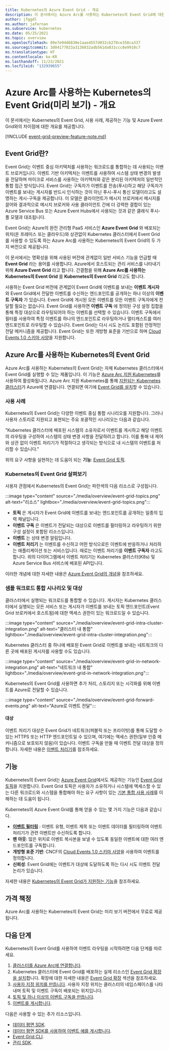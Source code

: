 ```yaml
---
title: Kubernetes의 Azure Event Grid - 개요
description: 이 문서에서는 Azure Arc를 사용하는 Kubernetes의 Event Grid에 대한 개요를 제공합니다.
author: jfggdl
ms.author: jafernan
ms.subservice: kubernetes
ms.date: 05/25/2021
ms.topic: overview
ms.openlocfilehash: 89e7e94d6830e1aae4557d032cb278ce358ca337
ms.sourcegitcommit: 3d04177023a3136832adb561da831ccc8e9910c7
ms.translationtype: HT
ms.contentlocale: ko-KR
ms.lasthandoff: 11/23/2021
ms.locfileid: "132939655"
---
```

# <a name="event-grid-on-kubernetes-with-azure-arc-preview---overview"></a>Azure Arc를 사용하는 Kubernetes의 Event Grid(미리 보기) - 개요
이 문서에서는 Kubernetes의 Event Grid, 사용 사례, 제공하는 기능 및 Azure Event Grid와의 차이점에 대한 개요를 제공합니다.

[!INCLUDE [event-grid-preview-feature-note.md](../includes/event-grid-preview-feature-note.md)]

## <a name="what-is-event-grid"></a>Event Grid란?
Event Grid는 이벤트 중심 아키텍처를 사용하는 워크로드를 통합하는 데 사용되는 이벤트 브로커입니다. 이벤트 기반 아키텍처는 이벤트를 사용하여 시스템 상태 변경의 발생을 전달하며 마이크로 서비스를 사용하는 아키텍처와 같은 분리된 아키텍처의 일반적인 통합 접근 방식입니다. Event Grid는 구독자가 이벤트를 전송(푸시)하고 해당 구독자가 이벤트를 보내는 게시자를 반드시 인식하는 것이 아닌 푸시-푸시 통신 모델이라고도 설명하는 게시-구독을 제공합니다. 이 모델은 클라이언트가 메시지 브로커에서 메시지를 끌어와 결과적으로 메시지 브로커와 사용 클라이언트 간에 더 강력한 결합이 있는 Azure Service Bus 또는 Azure Event Hubs에서 사용되는 것과 같은 클래식 푸시-풀 모델과 대조됩니다.

Event Grid는 Azure의 완전 관리형 PaaS 서비스인 **Azure Event Grid** 와 배포되는 위치(온 프레미스 또는 클라우드)와 상관없이 Kubernetes 클러스터에서 Event Grid를 사용할 수 있도록 하는 Azure Arc를 사용하는 Kubernetes의 Event Grid의 두 가지 버전으로 제공됩니다. 

이 문서에서는 명확성을 위해 사용된 버전에 관계없이 일반 서비스 기능을 언급할 때 **Event Grid** 라는 용어를 사용합니다. Azure에서 호스트되는 관리 서비스를 나타내기 위해 **Azure Event Grid** 라고 합니다. 간결함을 위해 **Azure Arc를 사용하는 Kubernetes의 Event Grid** 를 **Kubernetes의 Event Grid** 라고도 합니다.

사용하는 Event Grid 버전에 관계없이 Event Grid에 이벤트를 보내는 **이벤트 게시자** 와 Event Grid에서 전달한 이벤트를 수신하는 엔드포인트를 공개하는 하나 이상의 **이벤트 구독자** 가 있습니다. Event Grid에 게시된 모든 이벤트를 모든 이벤트 구독자에게 전달할 필요는 없습니다. Event Grid를 사용하면 **이벤트 구독** 에 정의된 구성 설정 집합을 통해 특정 대상으로 라우팅되어야 하는 이벤트를 선택할 수 있습니다. 이벤트 구독에서 필터를 사용하여 특정 이벤트를 하나의 엔드포인트로 라우팅하거나 멀티캐스트를 여러 엔드포인트로 라우팅할 수 있습니다. Event Grid는 다시 시도 논리도 포함된 안정적인 전달 메커니즘을 제공합니다. Event Grid는 또한 개방형 표준을 기반으로 하며 [Cloud Events 1.0 스키마 사양](https://github.com/cloudevents/spec/blob/main/cloudevents/spec.md)을 지원합니다.


## <a name="event-grid-on-kubernetes-with-azure-arc"></a>Azure Arc를 사용하는 Kubernetes의 Event Grid
Azure Arc를 사용하는 Kubernetes의 Event Grid는 자체 Kubernetes 클러스터에서 Event Grid를 실행할 수 있는 제품입니다. 이 기능은 [Azure Arc 지원 Kubernetes](../../azure-arc/kubernetes/overview.md)를 사용하여 활성화됩니다. Azure Arc 지원 Kubernetes를 통해 [지원되는 Kubernetes 클러스터](install-k8s-extension.md#supported-kubernetes-distributions)가 Azure에 연결됩니다. 연결되면 여기에 [Event Grid를 설치](install-k8s-extension.md)할 수 있습니다. 

### <a name="use-case"></a>사용 사례
Kubernetes의 Event Grid는 다양한 이벤트 중심 통합 시나리오를 지원합니다. 그러나 사용자 스토리로 지원되고 표현되는 주요 포괄적인 시나리오는 다음과 같습니다.

"Kubernetes 클러스터에 배포된 시스템의 소유자로서 이벤트를 게시하고 해당 이벤트의 라우팅을 구성하여 시스템의 상태 변경 사항을 전달하려고 합니다. 이를 통해 내 제어와 상관 없이 이벤트 처리기가 적절하다고 생각되는 방식으로 내 시스템의 이벤트를 처리할 수 있습니다."

위의 요구 사항을 실현하는 데 도움이 되는 **기능**: [Event Grid 토픽](/rest/api/eventgrid/version2021-06-01-preview/topics).

### <a name="event-grid-on-kubernetes-at-a-glance"></a>Kubernetes의 Event Grid 살펴보기
사용자 관점에서 Kubernetes의 Event Grid는 파란색의 다음 리소스로 구성됩니다.

:::image type="content" source="./media/overview/event-grid-topics.png" alt-text="리소스" lightbox="./media/overview/event-grid-topics.png":::

* **토픽** 은 게시자가 Event Grid에 이벤트를 보내는 엔드포인트를 공개하는 일종의 입력 채널입니다.
* **이벤트 구독** 은 이벤트가 전달되는 대상으로 이벤트를 필터링하고 라우팅하기 위한 구성 설정이 포함된 리소스입니다.
* **이벤트** 는 상태 변경 알림입니다.
* **이벤트 처리기** 는 이벤트를 수신하고 어떤 방식으로든 이벤트에 반응하거나 처리하는 애플리케이션 또는 서비스입니다. 때로는 이벤트 처리기를 **이벤트 구독자** 라고도 합니다. 위의 다이어그램에서 이벤트 처리기는 Kubernetes 클러스터(K8s) 및 Azure Service Bus 서비스에 배포된 API입니다.

이러한 개념에 대한 자세한 내용은 [Azure Event Grid의 개념](concepts.md)을 참조하세요.

### <a name="sample-workload-integration-scenarios-and-destinations"></a>샘플 워크로드 통합 시나리오 및 대상

클러스터에서 실행되는 워크로드를 통합할 수 있습니다. 게시자는 Kubernetes 클러스터에서 실행되는 모든 서비스 또는 게시자가 이벤트를 보내는 토픽 엔드포인트(Event Grid 브로커에서 호스트됨)에 대한 액세스 권한이 있는 워크로드일 수 있습니다.

:::image type="content" source="./media/overview/event-grid-intra-cluster-integration.png" alt-text="클러스터 내 통합" lightbox="./media/overview/event-grid-intra-cluster-integration.png":::


Kubernetes 클러스터 중 하나에 배포된 Event Grid로 이벤트를 보내는 네트워크의 다른 곳에 배포된 게시자를 사용할 수도 있습니다.

:::image type="content" source="./media/overview/event-grid-in-network-integration.png" alt-text="네트워크 내 통합" lightbox="./media/overview/event-grid-in-network-integration.png":::

Kubernetes의 Event Grid를 사용하면 추가 처리, 스토리지 또는 시각화를 위해 이벤트를 Azure로 전달할 수 있습니다.

:::image type="content" source="./media/overview/event-grid-forward-events.png" alt-text="Azure로 이벤트 전달":::

#### <a name="destinations"></a>대상
이벤트 처리기 대상은 Event Grid가 네트워크(퍼블릭 또는 프라이빗)를 통해 도달할 수 있는 HTTPS 또는 HTTP 엔드포인트일 수 있으며, 여기에는 액세스 권한(일부 인증 메커니즘으로 보호되지 않음)이 있습니다. 이벤트 구독을 만들 때 이벤트 전달 대상을 정의합니다. 자세한 내용은 [이벤트 처리기](event-handlers.md)를 참조하세요. 

## <a name="features"></a>기능
Kubernetes의 Event Grid는 [Azure Event Grid](../custom-topics.md)에서도 제공하는 기능인 [Event Grid 토픽](/rest/api/eventgrid/version2021-06-01-preview/topics)을 지원합니다. Event Grid 토픽은 사용자가 소유하거나 시스템에 액세스할 수 있는 다른 워크로드와 시스템을 통합해야 하는 요구 사항이 있는 [기본 통합 사용 사례](#use-case)를 이해하는 데 도움이 됩니다.

Kubernetes의 Azure Event Grid를 통해 얻을 수 있는 몇 가지 기능은 다음과 같습니다.

* **[이벤트 필터링](filter-events.md)** : 이벤트 유형, 이벤트 제목 또는 이벤트 데이터를 필터링하여 이벤트 처리기가 관련 이벤트만 수신하도록 합니다.
* **팬 아웃**: 많은 위치로 이벤트 복사본을 보낼 수 있도록 동일한 이벤트에 대한 여러 엔드포인트를 구독합니다.
* **개방형 표준 기반**: CNCF의 [Cloud Events 1.0 스키마 사양](https://github.com/cloudevents/spec/blob/main/cloudevents/spec.md)을 사용하여 이벤트를 정의합니다.
* **신뢰성**: Event Grid에는 이벤트가 대상에 도달하도록 하는 다시 시도 이벤트 전달 논리가 있습니다.

자세한 내용은 [Kubernetes의 Event Grid가 지원하는 기능](features.md)을 참조하세요.

## <a name="pricing"></a>가격 책정 
Azure Arc를 사용하는 Kubernetes의 Event Grid는 미리 보기 버전에서 무료로 제공됩니다.

## <a name="next-steps"></a>다음 단계
Kubernetes의 Event Grid를 사용하여 이벤트 라우팅을 시작하려면 다음 단계를 따르세요.

1. [클러스터를 Azure Arc에 연결합니다](../../azure-arc/kubernetes/quickstart-connect-cluster.md).
1. Kubernetes 클러스터에 Event Grid를 배포하는 실제 리소스인 [Event Grid 확장을 설치](install-k8s-extension.md)합니다. 확장에 대한 자세한 내용은 [Event Grid 확장](install-k8s-extension.md#event-grid-extension) 섹션을 참조하세요. 
1. [사용자 지정 위치를 만듭니다](../../azure-arc/kubernetes/custom-locations.md). 사용자 지정 위치는 클러스터의 네임스페이스를 나타내며 토픽 및 이벤트 구독이 배포되는 위치입니다.
1. [토픽 및 하나 이상의 이벤트 구독을 만듭니다](create-topic-subscription.md).
1. [이벤트를 게시합니다](create-topic-subscription.md).

다음은 사용할 수 있는 추가 리소스입니다.

* [데이터 평면 SDK](../sdk-overview.md#data-plane-sdks).
* [데이터 평면 SDK를 사용하여 이벤트 예를 게시합니다](https://devblogs.microsoft.com/azure-sdk/event-grid-ga/).
* [Event Grid CLI](/cli/azure/eventgrid).
* [관리 SDK](../sdk-overview.md#management-sdks).

